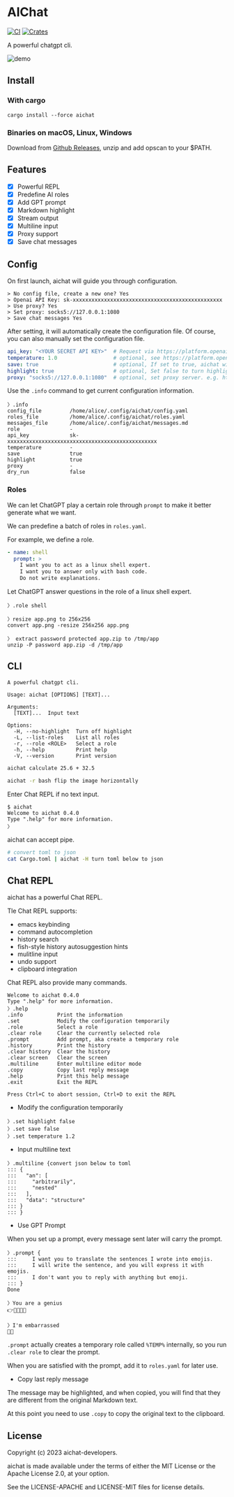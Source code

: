 # AIChat

[![CI](https://github.com/sigoden/aichat/actions/workflows/ci.yaml/badge.svg)](https://github.com/sigoden/aichat/actions/workflows/ci.yaml)
[![Crates](https://img.shields.io/crates/v/aichat.svg)](https://crates.io/crates/aichat)

A powerful chatgpt cli.

![demo](https://user-images.githubusercontent.com/4012553/223005945-3450cbde-b383-434b-9049-d61877f76a4f.gif)


## Install

### With cargo

```
cargo install --force aichat
```

### Binaries on macOS, Linux, Windows

Download from [Github Releases](https://github.com/sigoden/aichat/releases), unzip and add opscan to your $PATH.

## Features

- [x] Powerful REPL
- [x] Predefine AI roles
- [x] Add GPT prompt
- [x] Markdown highlight
- [x] Stream output
- [x] Multiline input
- [x] Proxy support
- [x] Save chat messages

## Config

On first launch, aichat will guide you through configuration.

```
> No config file, create a new one? Yes
> Openai API Key: sk-xxxxxxxxxxxxxxxxxxxxxxxxxxxxxxxxxxxxxxxxxxxxxxxx
> Use proxy? Yes
> Set proxy: socks5://127.0.0.1:1080
> Save chat messages Yes
```

After setting, it will automatically create the configuration file. Of course, you can also manually set the configuration file. 

```yaml
api_key: "<YOUR SECRET API KEY>"  # Request via https://platform.openai.com/account/api-keys
temperature: 1.0                  # optional, see https://platform.openai.com/docs/api-reference/chat/create#chat/create-temperature
save: true                        # optional, If set to true, aichat will save chat messages to message.md
highlight: true                   # optional, Set false to turn highlight
proxy: "socks5://127.0.0.1:1080"  # optional, set proxy server. e.g. http://127.0.0.1:8080 or socks5://127.0.0.1:1080
```

Use the `.info` command to get current configuration information.

```
〉.info
config_file         /home/alice/.config/aichat/config.yaml
roles_file          /home/alice/.config/aichat/roles.yaml
messages_file       /home/alice/.config/aichat/messages.md
role                -
api_key             sk-xxxxxxxxxxxxxxxxxxxxxxxxxxxxxxxxxxxxxxxxxxxxxxxx
temperature         -
save                true
highlight           true
proxy               -
dry_run             false
```

### Roles

We can let ChatGPT play a certain role through `prompt` to make it better generate what we want.

We can predefine a batch of roles in `roles.yaml`.

For example, we define a role.

```yaml
- name: shell
  prompt: >
    I want you to act as a linux shell expert.
    I want you to answer only with bash code.
    Do not write explanations.
```

Let ChatGPT answer questions in the role of a linux shell expert.

```
〉.role shell

〉resize app.png to 256x256
convert app.png -resize 256x256 app.png

〉 extract password protected app.zip to /tmp/app
unzip -P password app.zip -d /tmp/app
```

## CLI

```
A powerful chatgpt cli.

Usage: aichat [OPTIONS] [TEXT]...

Arguments:
  [TEXT]...  Input text

Options:
  -H, --no-highlight  Turn off highlight
  -L, --list-roles    List all roles
  -r, --role <ROLE>   Select a role
  -h, --help          Print help
  -V, --version       Print version
```

```sh
aichat calculate 25.6 + 32.5
```

```sh
aichat -r bash flip the image horizontally
```

Enter Chat REPL if no text input.
```
$ aichat
Welcome to aichat 0.4.0
Type ".help" for more information.
〉
```

aichat can accept pipe.
```sh
# convert toml to json
cat Cargo.toml | aichat -H turn toml below to json
```

## Chat REPL

aichat has a powerful Chat REPL.

Tle Chat REPL supports:
- emacs keybinding
- command autocompletion
- history search
- fish-style history autosuggestion hints
- mulitline input
- undo support
- clipboard integration

Chat REPL also provide many commands.

```
Welcome to aichat 0.4.0
Type ".help" for more information.
〉.help
.info           Print the information
.set            Modify the configuration temporarily
.role           Select a role
.clear role     Clear the currently selected role
.prompt         Add prompt, aka create a temporary role
.history        Print the history
.clear history  Clear the history
.clear screen   Clear the screen
.multiline      Enter multiline editor mode
.copy           Copy last reply message
.help           Print this help message
.exit           Exit the REPL

Press Ctrl+C to abort session, Ctrl+D to exit the REPL
```

- Modify the configuration temporarily

```
〉.set highlight false
〉.set save false
〉.set temperature 1.2
```

- Input multiline text

```
〉.multiline {convert json below to toml
::: {
:::   "an": [
:::     "arbitrarily",
:::     "nested"
:::   ],
:::   "data": "structure"
::: }
::: }
```

- Use GPT Prompt

When you set up a prompt, every message sent later will carry the prompt.

```
〉.prompt {
:::     I want you to translate the sentences I wrote into emojis.
:::     I will write the sentence, and you will express it with emojis.
:::     I don't want you to reply with anything but emoji.
::: }
Done

〉You are a genius
👉🧠💡👨‍🎓

〉I'm embarrassed
🙈😳
```

`.prompt` actually creates a temporary role called `%TEMP%` internally, so you run `.clear role` to clear the prompt.

When you are satisfied with the prompt, add it to `roles.yaml` for later use.

- Copy last reply message

The message may be highlighted, and when copied, you will find that they are different from the original Markdown text.

At this point you need to use `.copy` to copy the original text to the clipboard.


## License

Copyright (c) 2023 aichat-developers.

aichat is made available under the terms of either the MIT License or the Apache License 2.0, at your option.

See the LICENSE-APACHE and LICENSE-MIT files for license details.
